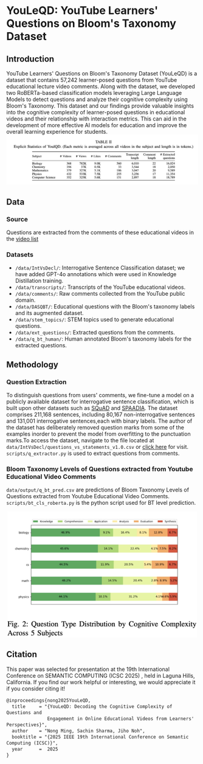 # YouLeQD: YouTube Learners' Questions on Bloom's Taxonomy Dataset 
## Introduction
YouTube Learners' Questions on Bloom's Taxonomy Dataset (YouLeQD) is a dataset that contains 57,242 learner-posed questions from YouTube educational lecture video comments. Along with the dataset, we developed two RoBERTa-based classification models leveraging Large Language Models to detect questions and analyze their cognitive complexity using Bloom's Taxonomy. This dataset and our findings provide valuable insights into the cognitive complexity of learner-posed questions in educational videos and their relationship with interaction metrics. This can aid in the development of more effective AI models for education and improve the overall learning experience for students. 
 ![Statistics of YouLeQD](img/statistics.jpeg)

## Data 

### Source
Questions are extracted from the comments of these educational videos in the [video list](https://docs.google.com/spreadsheets/d/1QAVrbPnitRay5iqdkrJ8Mk1jM1OUktPitVkXRi5tERk/edit?gid=17187986#gid=17187986) 
### Datasets

- `/data/IntVsDecl/`: Interrogative Sentence Classification dataset; we have added GPT-4o annotations which were used in Knowledge Distillation training.
- `/data/transcripts/`: Transcripts of the YouTube educational videos.
- `/data/comments/`: Raw comments collected from the YouTube public domain.
- `/data/DASQBT/`: Educational questions with the Bloom's taxonomy labels and its augmented dataset.
- `/data/stem_topics/`: STEM topics used to generate educational questions.
- `/data/ext_questions/`: Extracted questions from the comments.
- `/data/q_bt_human/`: Human annotated Bloom's taxonomy labels for the extracted questions.


## Methodology
### Question Extraction
To distinguish questions from users' comments, we fine-tune a model on a publicly available dataset for interrogative sentence classification, which is built upon other datasets such as [SQuAD](https://arxiv.org/abs/1606.05250) and [SPAADIA](https://martinweisser.org/publications/SPAADIA_Annotation_Scheme.pdf). The dataset comprises 211,168 sentences, including 80,167 non-interrogative sentences and 131,001 interrogative sentences,each with binary labels. The author of the dataset has deliberately removed question marks from some of the examples inorder to prevent the model from overfitting to the punctuation marks.To access the dataset, navigate to the file located at `data/IntVsDecl/questions_vs_statements_v1.0.csv` or [click here](https://www.kaggle.com/datasets/shahrukhkhan/questions-vs-statementsclassificationdataset) for visit.
`scripts/q_extractor.py` is used to extract questions from comments.
### Bloom Taxonomy Levels of Questions extracted from Youtube Educational Video Comments
`data/output/q_bt_pred.csv` are predictions of Bloom Taxonomy Levels of Questions extracted from Youtube Educational Video Comments.
`scripts/bt_cls_roberta.py` is the python script used for BT level prediction.
<div align="center">
<img src="img/questiontype.jpeg" alt="Question Type Image" width="500">
</div>

## Citation
This paper was selected for presentation at the 19th International Conference on SEMANTIC COMPUTING (ICSC 2025) , held in Laguna Hills, California.
If you find our work helpful or interesting, we would appreciate it if you consider citing it!

```
@inproceedings{nong2025YouLeQD,
  title     = "{YouLeQD: Decoding the Cognitive Complexity of Questions and
               Engagement in Online Educational Videos from Learners' Perspectives}",
  author    = "Nong Ming, Sachin Sharma, Jiho Noh",
  booktitle = "{2025 IEEE 19th International Conference on Semantic Computing (ICSC)}",
  year      =  2025
}
```
